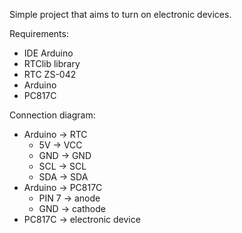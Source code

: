 
Simple project that aims to turn on electronic devices.

Requirements:
- IDE Arduino
- RTClib library
- RTC ZS-042
-	Arduino
- PC817C

Connection diagram:
- Arduino -> RTC
  * 5V -> VCC
  * GND -> GND
  * SCL -> SCL
  * SDA -> SDA
- Arduino -> PC817C
  * PIN 7 -> anode
  * GND -> cathode
- PC817C -> electronic device
